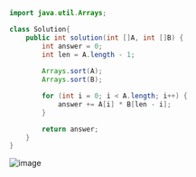 ```java
import java.util.Arrays;

class Solution{
    public int solution(int []A, int []B) {
        int answer = 0;
        int len = A.length - 1;
        
        Arrays.sort(A);
        Arrays.sort(B);

        for (int i = 0; i < A.length; i++) {
            answer += A[i] * B[len - i];
        }

        return answer;
    }
}
```
![image](https://github.com/koreaIT-study/programmers/assets/92290312/a05e3540-b889-48ad-a964-b4c395231b82)
